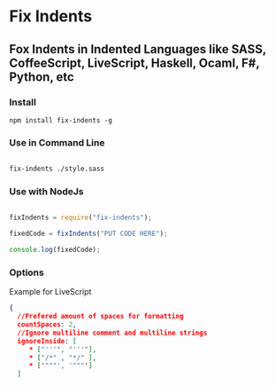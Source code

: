 # Fix Indents 
## Fox Indents in Indented Languages like SASS, CoffeeScript, LiveScript, Haskell, Ocaml, F#, Python, etc


### Install
```
npm install fix-indents -g
```

### Use in Command Line
```sh

fix-indents ./style.sass

```

### Use with NodeJs
```Javascript

fixIndents = require("fix-indents");

fixedCode = fixIndents("PUT CODE HERE");

console.log(fixedCode);

```

### Options

Example for LiveScript

```JSON
{ 
  //Prefered amount of spaces for formatting
  countSpaces: 2,
  //Ignore multiline comment and multiline strings
  ignoreInside: [
     * ["'''", "'''"],
     * ["/*" , "*/" ],
     * ['"""', '"""']
  ]
```